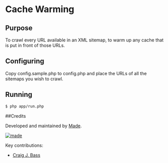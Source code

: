 # Cache Warming

## Purpose

To crawl every URL available in an XML sitemap, to warm up any cache that is put in front of those URLs.

## Configuring

Copy config.sample.php to config.php and place the URLs of all the sitemaps you wish to crawl.

## Running

```bash
$ php app/run.php
```

##Credits

Developed and maintained by [Made](http://www.madetech.co.uk?ref=github&repo=cache-warming).

[![made](https://s3-eu-west-1.amazonaws.com/made-assets/googleapps/google-apps.png)](http://www.madetech.co.uk?ref=github&repo=cache-warming)

Key contributions:

* [Craig J. Bass](https://github.com/craigjbass)


